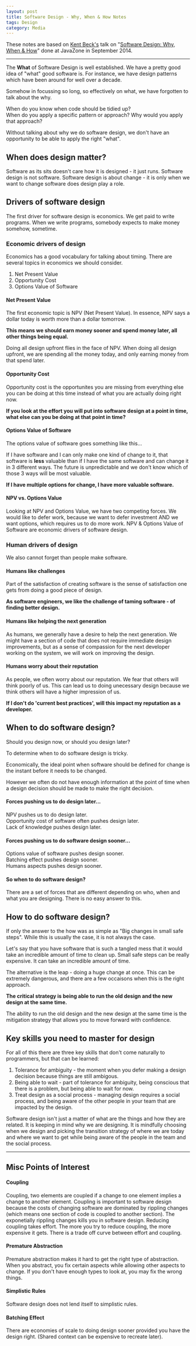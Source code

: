 ```yaml
---
layout: post
title: Software Design - Why, When & How Notes
tags: Design
category: Media
---
```


These notes are based on [Kent Beck's](https://twitter.com/KentBeck) talk on "[Software Design: Why, When & How](https://vimeo.com/105771493)" done at JavaZone in September 2014.

------------------------------------------------------------------------

The **What** of Software Design is well established. We have a pretty good idea of "what" good software is. For instance, we have design patterns which have been around for well over a decade. 

Somehow in focussing so long, so effectively on what, we have forgotten to talk about the why.

When do you know when code should be tidied up?  
When do you apply a specific pattern or approach? 
Why would you apply that approach?  

Without talking about why we do software design, we don't have an opportunity to be able to apply the right "what".

## When does design matter? ##

Software as its sits doesn't care how it is designed - it just runs. 
Software design is not software. Software design is about change - it is only when we want to change software does design play a role.

## Drivers of software design ##

The first driver for software design is economics. We get paid to write programs. When we write programs, somebody expects to make money somehow, sometime.  

### Economic drivers of design ###

Economics has a good vocabulary for talking about timing.
There are several topics in economics we should consider.

1. Net Present Value  
2. Opportunity Cost
3. Options Value of Software  

#### Net Present Value ####

The first economic topic is NPV (Net Present Value). In essence, NPV says a dollar today is worth more than a dollar tomorrow. 

**This means we should earn money sooner and spend money later, all other things being equal.**  

Doing all design upfront flies in the face of NPV. When doing all design upfront, we are spending all the money today, and only earning money from that spend later.

#### Opportunity Cost ####

Opportunity cost is the opportunites you are missing from everything else you can be doing at this time instead of what you are actually doing right now. 

**If you look at the effort you will put into software design at a point in time, what else can you be doing at that point in time?**

#### Options Value of Software ####

The options value of software goes something like this...  

If I have software and I can only make one kind of change to it, that software is **less** valuable than if I have the same software and can change it in 3 different ways. The future is unpredictable and we don't know which of those 3 ways will be most valuable. 

**If I have multiple options for change, I have more valuable software.**  

#### NPV vs. Options Value ####

Looking at NPV and Options Value, we have two competing forces. We would like to defer work, because we want to defer investment AND we want options, which requires us to do more work. NPV & Options Value of Software are economic drivers of software design.

### Human drivers of design ###

We also cannot forget than people make software. 

#### Humans like challenges ####

Part of the satisfaction of creating software is the sense of satisfaction one gets from doing a good piece of design. 

**As software engineers, we like the challenge of taming software - of finding better design.**

#### Humans like helping the next generation ####

As humans, we generally have a desire to help the next generation. We might have a section of code that does not require immediate design improvements, but as a sense of compassion for the next developer working on the system, we will work on improving the design. 

#### Humans worry about their reputation ####

As people, we often worry about our reputation. We fear that others will think poorly of us. This can lead us to doing unecessary design because we think others will have a higher impression of us.

**If I don't do 'current best practices', will this impact my reputation as a developer.**

## When to do software design? ##

Should you design now, or should you design later?  

To determine when to do software design is tricky.  

Economically, the ideal point when software should be defined for change is the instant before it needs to be changed. 

However we often do not have enough information at the point of time when a design decision should be made to make the right decision. 

#### Forces pushing us to do design later... ####

NPV pushes us to do design later.  
Opportunity cost of software often pushes design later.  
Lack of knowledge pushes design later.  

#### Forces pushing us to do software design sooner... ####

Options value of software pushes design sooner.  
Batching effect pushes design sooner.   
Humans aspects pushes design sooner.  

#### So when to do software design? ####

There are a set of forces that are different depending on who, when and what you are designing. There is no easy answer to this.  

## How to do software design? ##

If only the answer to the how was as simple as "Big changes in small safe steps". While this is usually the case, it is not always the case.  

Let's say that you have software that is such a tangled mess that it would take an incredible amount of time to clean up. Small safe steps can be really expensive. It can take an incredible amount of time.

The alternative is the leap - doing a huge change at once. This can be extremely dangerous, and there are a few occaisons when this is the right approach.  

**The critical strategy is being able to run the old design and the new design at the same time.**

The ability to run the old design and the new design at the same time is the mitigation strategy that allows you to move forward with confidence.

## Key skills you need to master for design ##

For all of this there are three key skills that don't come naturally to programmers, but that can be learned:

1. Tolerance for ambiguity - the moment when you defer making a design decision because things are still ambigous.  
2. Being able to wait - part of tolerance for ambiguity, being conscious that there is a problem, but being able to wait for now.  
3. Treat design as a social process - managing design requires a social process, and being aware of the other people in your team that are impacted by the design.  

Software design isn't just a matter of what are the things and how they are related. It is keeping in mind why we are designing. It is mindfully choosing when we design and picking the transition strategy of where we are today and where we want to get while being aware of the people in the team and the social process.

------------------------------------------------------------------------

## Misc Points of Interest ##

#### Coupling ####

Coupling, two elements are coupled if a change to one element implies a change to another element.
Coupling is important to software design because the costs of changing software are dominated by rippling changes (which means one section of code is coupled to another section). The exponetially rippling changes kills you in software design. Reducing coupling takes effort. The more you try to reduce coupling, the more expensive it gets. There is a trade off curve between effort and coupling.

#### Premature Abstraction ####

Premature abstraction makes it hard to get the right type of abstraction. When you abstract, you fix certain aspects while allowing other aspects to change. If you don't have enough types to look at, you may fix the wrong things.

#### Simplistic Rules ####

Software design does not lend itself to simplistic rules.

#### Batching Effect ####

There are economies of scale to doing design sooner provided you have the design right. (Shared context can be expensive to recreate later).

